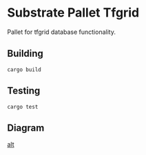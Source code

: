 # Substrate Pallet Tfgrid

Pallet for tfgrid database functionality.

## Building

`cargo build`

## Testing

`cargo test`

## Diagram

[alt](./diagram.png)